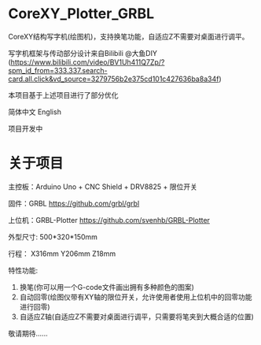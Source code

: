 # CoreXY_Plotter_GRBL
CoreXY结构写字机(绘图机)，支持换笔功能，自适应Z不需要对桌面进行调平。

写字机框架与传动部分设计来自Bilibili @大鱼DIY (https://www.bilibili.com/video/BV1Uh411Q7Zp/?spm_id_from=333.337.search-card.all.click&vd_source=3279756b2e375cd101c427636ba8a34f)

本项目基于上述项目进行了部分优化



简体中文				English



项目开发中



# 关于项目

主控板：Arduino Uno + CNC Shield + DRV8825 + 限位开关

固件：GRBL  https://github.com/grbl/grbl

上位机：GRBL-Plotter  https://github.com/svenhb/GRBL-Plotter



外型尺寸: 500\*320\*150mm

行程： X316mm Y206mm Z18mm



特性功能:

1. 换笔(你可以用一个G-code文件画出拥有多种颜色的图案)
2. 自动回零(绘图仪带有XY轴的限位开关，允许使用者使用上位机中的回零功能进行回零)
3. 自适应Z轴(自适应Z不需要对桌面进行调平，只需要将笔夹到大概合适的位置)



敬请期待......
